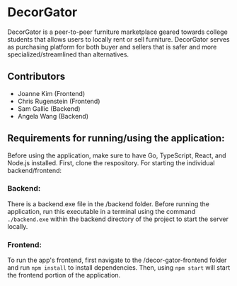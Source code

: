 # DecorGator
DecorGator is a peer-to-peer furniture marketplace geared towards college students that allows users to locally rent or sell furniture. DecorGator serves as purchasing platform for both buyer and sellers that is safer and more specialized/streamlined than alternatives.

## Contributors
* Joanne Kim (Frontend)
* Chris Rugenstein (Frontend)
* Sam Gallic (Backend)
* Angela Wang (Backend)

## Requirements for running/using the application:

Before using the application, make sure to have Go, TypeScript, React, and Node.js installed.
First, clone the respository. For starting the individual backend/frontend:

### Backend:

There is a backend.exe file in the /backend folder. Before running the application, run this executable in a terminal using the command `./backend.exe` within the backend directory of the project to start the server locally.

### Frontend:

To run the app's frontend, first navigate to the /decor-gator-frontend folder and run `npm install` to install dependencies. Then, using `npm start` will start the frontend portion of the application.
